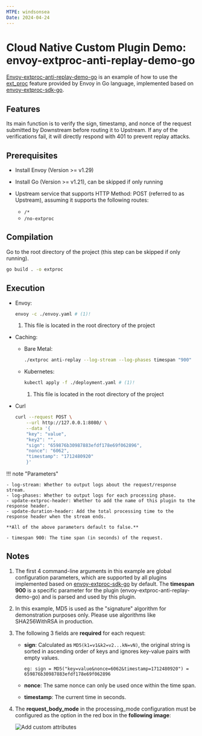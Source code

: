 ```yaml
---
MTPE: windsonsea
Date: 2024-04-24
---
```


# Cloud Native Custom Plugin Demo: envoy-extproc-anti-replay-demo-go

[Envoy-extproc-anti-replay-demo-go](https://github.com/projectsesame/envoy-extproc-anti-replay-demo-go)
is an example of how to use the
[ext_proc](https://www.envoyproxy.io/docs/envoy/latest/configuration/http/http_filters/ext_proc_filter)
feature provided by Envoy in Go language, implemented based on
[envoy-extproc-sdk-go](https://github.com/wrossmorrow/envoy-extproc-sdk-go).

## Features

Its main function is to verify the sign, timestamp, and nonce of the request submitted by Downstream
before routing it to Upstream. If any of the verifications fail, it will directly respond with 401 to
prevent replay attacks.

## Prerequisites

- Install Envoy (Version >= v1.29)
- Install Go (Version >= v1.21), can be skipped if only running
- Upstream service that supports HTTP Method: POST (referred to as Upstream),
  assuming it supports the following routes:
  
    - `/*`
    - `/no-extproc`

## Compilation

Go to the root directory of the project (this step can be skipped if only running).

```bash
go build . -o extproc
```

## Execution

- Envoy:

    ```bash
    envoy -c ./envoy.yaml # (1)!
    ```

    1. This file is located in the root directory of the project

- Caching:

    - Bare Metal:

        ```bash
        ./extproc anti-replay --log-stream --log-phases timespan "900"
        ```

    - Kubernetes:

        ```bash
        kubectl apply -f ./deployment.yaml # (1)!
        ```

        1. This file is located in the root directory of the project

- Curl

    ```bash
    curl --request POST \
        --url http://127.0.0.1:8080/ \
        --data '{
        "key": "value",
        "key2": "",
        "sign": "659876b30987883efdf178e69f062896",
        "nonce": "6062",
        "timestamp": "1712480920"
        }'
    ```

!!! note "Parameters"

    - log-stream: Whether to output logs about the request/response stream.
    - log-phases: Whether to output logs for each processing phase.
    - update-extproc-header: Whether to add the name of this plugin to the response header.
    - update-duration-header: Add the total processing time to the response header when the stream ends.

    **All of the above parameters default to false.**

    - timespan 900: The time span (in seconds) of the request.

## Notes

1. The first 4 command-line arguments in this example are global configuration parameters,
   which are supported by all plugins implemented based on
   [envoy-extproc-sdk-go](https://github.com/wrossmorrow/envoy-extproc-sdk-go) by default.
   The **timespan 900** is a specific parameter for the plugin (envoy-extproc-anti-replay-demo-go)
   and is parsed and used by this plugin.

2. In this example, MD5 is used as the "signature" algorithm for demonstration purposes only.
   Please use algorithms like SHA256WithRSA in production.

3. The following 3 fields are **required** for each request:

    - **sign**: Calculated as `MD5(k1=v1&k2=v2...kN=vN)`, the original string is
      sorted in ascending order of keys and ignores key-value pairs with empty values.

        ```text
        eg: sign = MD5("key=value&nonce=6062&timestamp=1712480920") = 659876b30987883efdf178e69f062896
        ```

    - **nonce**: The same nonce can only be used once within the time span.
    - **timestamp**: The current time in seconds.

4. The **request_body_mode** in the processing_mode configuration must be configured as
   the option in the red box in the **following image**:

    ![Add custom attributes](../images/envoy-extproc-anti-replay-demo-go.png)
